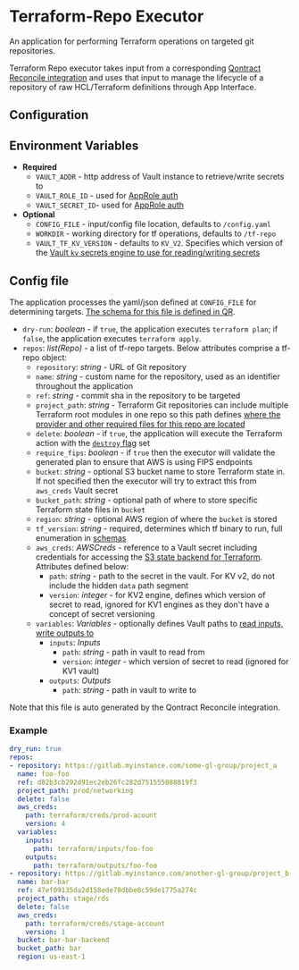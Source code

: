 # Terraform-Repo Executor

An application for performing Terraform operations on targeted git repositories.

Terraform Repo executor takes input from a corresponding [Qontract Reconcile integration](https://github.com/app-sre/qontract-reconcile/blob/master/reconcile/terraform_repo.py) and uses that input to manage the lifecycle of a repository of raw HCL/Terraform definitions through App Interface.

## Configuration

## Environment Variables

* **Required**
  * `VAULT_ADDR` - http address of Vault instance to retrieve/write secrets to
  * `VAULT_ROLE_ID` - used for [AppRole auth](https://developer.hashicorp.com/vault/docs/auth/approle)
  * `VAULT_SECRET_ID`- used for [AppRole auth](https://developer.hashicorp.com/vault/docs/auth/approle)
* **Optional**
  * `CONFIG_FILE` - input/config file location, defaults to `/config.yaml`
  * `WORKDIR` - working directory for tf operations, defaults to `/tf-repo`
  * `VAULT_TF_KV_VERSION` - defaults to `KV_V2`. Specifies which version of the [Vault `kv` secrets engine to use for reading/writing secrets](https://developer.hashicorp.com/vault/docs/secrets/kv)

## Config file

The application processes the yaml/json defined at `CONFIG_FILE` for determining targets. [The schema for this file is defined in QR](https://github.com/app-sre/qontract-reconcile/blob/master/reconcile/terraform_repo.py#L56).

* `dry-run`: *boolean* - if `true`, the application executes `terraform plan`; if `false`, the application executes `terraform apply`.
* `repos`: *list(Repo)* - a list of tf-repo targets. Below attributes comprise a tf-repo object:
  * `repository`: *string* - URL of Git repository
  * `name`: *string* - custom name for the repository, used as an identifier throughout the application
  * `ref`: *string* - commit sha in the repository to be targeted
  * `project_path`: *string* - Terraform Git repositories can include multiple Terraform root modules in one repo so this path defines [where the provider and other required files for this repo are located](https://developer.hashicorp.com/terraform/language/providers/configuration)
  * `delete`: *boolean* - if `true`, the application will execute the Terraform action with the [`destroy` flag](https://developer.hashicorp.com/terraform/cli/commands/destroy) set
  * `require_fips`: *boolean* - if `true` then the executor will validate the generated plan to ensure that AWS is using FIPS endpoints
  * `bucket`: *string* - optional S3 bucket name to store Terraform state in. If not specified then the executor will try to extract this from `aws_creds` Vault secret
  * `bucket_path`: *string* - optional path of where to store specific Terraform state files in `bucket`
  * `region`: *string* - optional AWS region of where the `bucket` is stored
  * `tf_version`: *string* - required, determines which tf binary to run, full enumeration in [schemas](https://github.com/app-sre/qontract-schemas/blob/main/schemas/aws/terraform-repo-1.yml#L37-L40)
  * `aws_creds`: *AWSCreds* - reference to a Vault secret including credentials for accessing the [S3 state backend for Terraform](https://developer.hashicorp.com/terraform/language/settings/backends/s3). Attributes defined below:
    * `path`: *string* - path to the secret in the vault. For KV v2, do not include the hidden `data` path segment
    * `version`: *integer* - for KV2 engine, defines which version of secret to read, ignored for KV1 engines as they don't have a concept of secret versioning
  * `variables`: *Variables* - optionally defines Vault paths to [read inputs, write outputs to](https://developer.hashicorp.com/terraform/language/values)
    * `inputs`: *Inputs*
      * `path`: *string* - path in vault to read from
      * `version`: *integer* - which version of secret to read (ignored for KV1 vault)
    * `outputs`: *Outputs*
      * `path`: *string* - path in vault to write to

Note that this file is auto generated by the Qontract Reconcile integration.

### Example

```yaml
dry_run: true
repos: 
- repository: https://gitlab.myinstance.com/some-gl-group/project_a
  name: foo-foo
  ref: d82b3cb292d91ec2eb26fc282d751555088819f3
  project_path: prod/networking
  delete: false
  aws_creds:
    path: terraform/creds/prod-acount
    version: 4
  variables:
    inputs:
      path: terraform/inputs/foo-foo
    outputs:
      path: terraform/outputs/foo-foo
- repository: https://gitlab.myinstance.com/another-gl-group/project_b
  name: bar-bar
  ref: 47ef09135da2d158ede78dbbe8c59de1775a274c
  project_path: stage/rds
  delete: false
  aws_creds:
    path: terraform/creds/stage-account
    version: 1
  bucket: bar-bar-backend
  bucket_path: bar
  region: us-east-1
```
